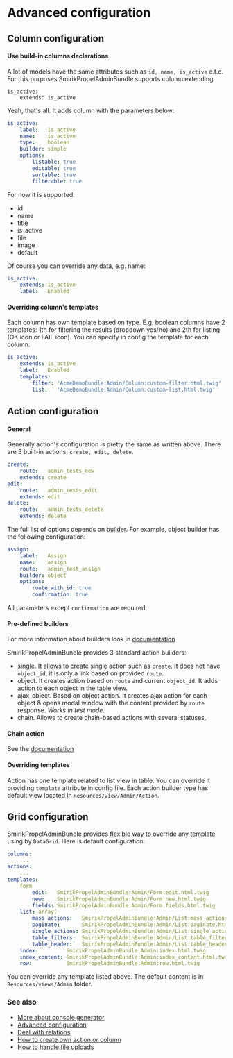 Advanced configuration
======================

## Column configuration

#### Use build-in columns declarations

A lot of models have the same attributes such as `id, name, is_active` e.t.c. For this purposes SmirikPropelAdminBundle supports column extending:

```
is_active:
    extends: is_active
```

Yeah, that's all. It adds column with the parameters below:

``` yaml
is_active:
    label:   Is active
    name:    is_active
    type:    boolean
    builder: simple
    options:
        listable: true
        editable: true
        sortable: true
        filterable: true
```

For now it is supported:

* id
* name
* title
* is\_active
* file
* image
* default

Of course you can override any data, e.g. name:

``` yaml
is_active:
    extends: is_active
    label:   Enabled
```

#### Overriding column's templates

Each column has own template based on type. E.g. boolean columns have 2 templates: 1th for filtering the results (dropdown yes/no) and 2th for listing (OK icon or FAIL icon). You can specify in config the template for each column:

``` yaml
is_active:
    extends: is_active
    label:   Enabled
    templates: 
        filter: 'AcmeDemoBundle:Admin/Column:custom-filter.html.twig'
        list:   'AcmeDemoBundle:Admin/Column:custom-list.html.twig'
```

## Action configuration

#### General
Generally action's configuration is pretty the same as written above. There are 3 built-in actions: `create, edit, delete`.

``` yaml
create:
    route:   admin_tests_new
    extends: create
edit:
    route:   admin_tests_edit
    extends: edit
delete:
    route:   admin_tests_delete
    extends: delete
```

The full list of options depends on [builder](builders.md). For example, object builder has the following configuration:

``` yaml
assign:
    label:   Assign
    name:    assign
    route:   admin_test_assign
    builder: object
    options:
        route_with_id: true
        confirmation: true
```

All parameters except `confirmation` are required.

#### Pre-defined builders

For more information about builders look in [documentation](builders.md)

SmirikPropelAdminBundle provides 3 standard action builders:

* single. It allows to create single action such as `create`. It does not have `object_id`, it is only a link based on provided `route`.
* object. It creates action based on `route` and current `object_id`. It adds action to each object in the table view.
* ajax_object. Based on object action. It creates ajax action for each object & opens modal window with the content provided by `route` response. *Works in test mode*.
* chain. Allows to create chain-based actions with several statuses.


#### Chain action

See the [documentation](chain.md)

#### Overriding templates

Action has one template related to list view in table. You can override it providing `template` attribute in config file. Each action builder type has default view located in `Resources/view/Admin/Action`.

## Grid configuration

SmirikPropelAdminBundle provides flexible way to override any template using by `DataGrid`. Here is default configuration:

``` yaml
columns:
    ...
actions:
    ...
templates:
    form
        edit:   SmirikPropelAdminBundle:Admin/Form:edit.html.twig
        new:    SmirikPropelAdminBundle:Admin/Form:new.html.twig
        fields: SmirikPropelAdminBundle:Admin/Form:fields.html.twig
    list: array(
        mass_actions:   SmirikPropelAdminBundle:Admin/List:mass_actions.html.twig
        paginate:       SmirikPropelAdminBundle:Admin/List:paginate.html.twig
        single_actions: SmirikPropelAdminBundle:Admin/List:single_actions.html.twig
        table_filters:  SmirikPropelAdminBundle:Admin/List:table_filters.html.twig
        table_header:   SmirikPropelAdminBundle:Admin/List:table_header.html.twig
    index:         SmirikPropelAdminBundle:Admin:index.html.twig
    index_content: SmirikPropelAdminBundle:Admin:index_content.html.twig
    row:           SmirikPropelAdminBundle:Admin:row.html.twig
```

You can override any template listed above. The default content is in `Resources/views/Admin` folder.

### See also

- [More about console generator](generator.md)
- [Advanced configuration](configure.md)
- [Deal with relations](relations.md)
- [How to create own action or column](builders.md)
- [How to handle file uploads](upload.md)
